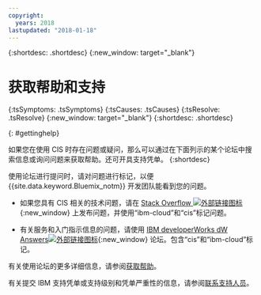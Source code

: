```yaml
---
copyright:
  years: 2018
lastupdated: "2018-01-18"
---
```


{:shortdesc: .shortdesc}
{:new_window: target="_blank"}

# 获取帮助和支持 
<!-- Common attributes used in the template are defined as follows: -->
{:tsSymptoms: .tsSymptoms}
{:tsCauses: .tsCauses}
{:tsResolve: .tsResolve}
{:new_window: target="_blank"}
{:shortdesc: .shortdesc}

<!-- # {{site.data.keyword.blockstorageshort}} troubleshooting
{: #ts} -->
<!-- Provide an appropriate ID above -->

<!-- IN PROGRESS - AUDIENCE BLUE, STAGING ONLY -->


<!-- This is the template for troubleshooting topics.  -->


{: #gettinghelp}



如果您在使用 CIS 时存在问题或疑问，那么可以通过在下面列示的某个论坛中搜索信息或询问问题来获取帮助。还可开具支持凭单。
{:shortdesc}

使用论坛进行提问时，请对问题进行标记，以便 {{site.data.keyword.Bluemix_notm}} 开发团队能看到您的问题。

* 如果您具有 CIS 相关的技术问题，请在 [Stack Overflow ![外部链接图标](../../icons/launch-glyph.svg "外部链接图标")](https://stackoverflow.com/search?q=cis+ibm-cloud){:new_window} 上发布问题，并使用“ibm-cloud”和“cis”标记问题。
<!--Insert the appropriate dW Answers tag for your service for <service_keyword> in URL below:  -->
* 有关服务和入门指示信息的问题，请使用 [IBM developerWorks dW Answers![外部链接图标](../../icons/launch-glyph.svg "外部链接图标")](https://developer.ibm.com/answers/topics/cis.html?smartspace=ibm-cloud){:new_window} 论坛。包含“cis”和“ibm-cloud”标记。

有关使用论坛的更多详细信息，请参阅[获取帮助](https://console.bluemix.net/docs/support/index.html#getting-help)。

有关提交 IBM 支持凭单或支持级别和凭单严重性的信息，请参阅[联系支持人员](https://console.bluemix.net/docs/support/index.html#contacting-support)。
